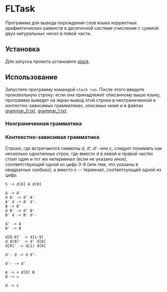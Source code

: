 # FLTask
Программа для вывода порождения слов языка корректных арифметических равенств в десятичной системе счисления с суммой двух натуральных чисел в левой части.

## Установка
Для запуска проекта установите [stack](https://docs.haskellstack.org/en/stable/README/).

## Использование
Запустите программу командой `stack run`. 
После этого введите произвольную строку: если она принадлежит описанному выше языку, программа выведет на экран вывод этой строки в неограниченной и контестно-зависимых грамматиках, описаных ниже и в файлах [grammar_0.txt](https://github.com/SergeyKuz1001/FLTask/blob/master/grammar_0.txt), [grammar_1.txt](https://github.com/SergeyKuz1001/FLTask/blob/master/grammar_1.txt).


### Неограниченная грамматика

<!-- TODO -->

### Контекстно-зависимая грамматика
Строки, где встречаются символы d, d', d'- или c,  следует понимать как несколько однотипных строк, где вместо d в левой и правой частях стоит один и тот же нетерминал (если не указано иное), соответствующий одной из цифр 0-9 (или тем, что указаны в квадратных скобках), а вместо c -- терминал, соответсующей одной из цифр.
```
S -> d[0] A d[0]

A -> A'
d A' -> d' A'
A' d -> A' d'-
B -> B'
d B' -> d' B'
B' d -> B' d'-

A' -> A
B' -> B

d[0-8]' -> d[1-9]
d d[9]' -> d' d[0]
d[9]' -> d[1] d[0]

d'- d -> d d'-

d'- -> d'

A -> + d[0] B
B -> =

d -> c
```
